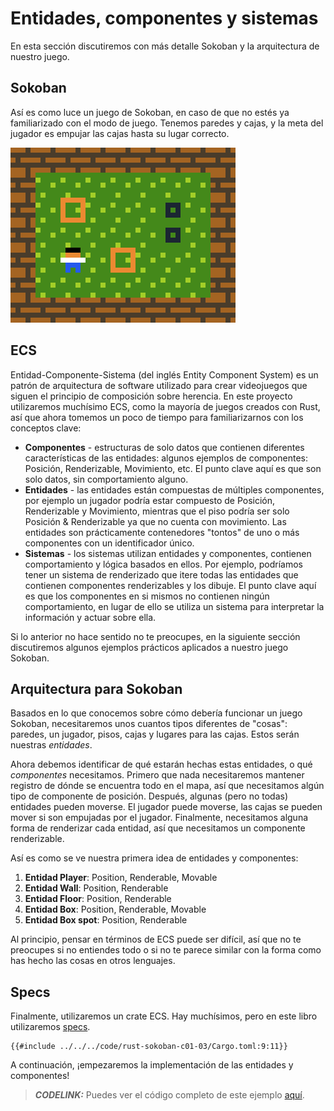 # Entidades, componentes y sistemas

En esta sección discutiremos con más detalle Sokoban y la arquitectura de nuestro juego.

## Sokoban
Así es como luce un juego de Sokoban, en caso de que no estés ya familiarizado con el modo de juego. Tenemos paredes y cajas, y la meta del jugador es empujar las cajas hasta su lugar correcto.

![Sokoban play](./images/sokoban.gif)

## ECS
Entidad-Componente-Sistema (del inglés Entity Component System) es un patrón de arquitectura de software utilizado para crear videojuegos que siguen el principio de composición sobre herencia. En este proyecto utilizaremos muchísimo ECS, como la mayoría de juegos creados con Rust, así que ahora tomemos un poco de tiempo para familiarizarnos con los conceptos clave:
 * **Componentes** - estructuras de solo datos que contienen diferentes características de las entidades: algunos ejemplos de componentes: Posición, Renderizable, Movimiento, etc. El punto clave aquí es que son solo datos, sin comportamiento alguno.
* **Entidades** - las entidades están compuestas de múltiples componentes, por ejemplo un jugador podría estar compuesto de Posición, Renderizable y Movimiento, mientras que el piso podría ser solo Posición & Renderizable ya que no cuenta con movimiento. Las entidades son prácticamente contenedores "tontos" de uno o más componentes con un identificador único.
* **Sistemas** - los sistemas utilizan entidades y componentes, contienen comportamiento y lógica basados en ellos. Por ejemplo, podríamos tener un sistema de renderizado que itere todas las entidades que contienen componentes renderizables y los dibuje. El punto clave aquí es que los componentes en si mismos no contienen ningún comportamiento, en lugar de ello se utiliza un sistema para interpretar la información y actuar sobre ella.

Si lo anterior no hace sentido no te preocupes, en la siguiente sección discutiremos algunos ejemplos prácticos aplicados a nuestro juego Sokoban.


## Arquitectura para Sokoban
Basados en lo que conocemos sobre cómo debería funcionar un juego Sokoban, necesitaremos unos cuantos tipos diferentes de "cosas": paredes, un jugador, pisos, cajas y lugares para las cajas. Estos serán nuestras *entidades*.

Ahora debemos identificar de qué estarán hechas estas entidades, o qué *componentes* necesitamos. Primero que nada necesitaremos mantener registro de dónde se encuentra todo en el mapa, así que necesitamos algún tipo de componente de posición. Después, algunas (pero no todas) entidades pueden moverse. El jugador puede moverse, las cajas se pueden mover si son empujadas por el jugador. Finalmente, necesitamos alguna forma de renderizar cada entidad, así que necesitamos un componente renderizable.

Así es como se ve nuestra primera idea de entidades y componentes:
1. **Entidad Player**: Position, Renderable, Movable
1. **Entidad Wall**: Position, Renderable
1. **Entidad Floor**: Position, Renderable
1. **Entidad Box**: Position, Renderable, Movable
1. **Entidad Box spot**: Position, Renderable

Al principio, pensar en términos de ECS puede ser difícil, así que no te preocupes si no entiendes todo o si no te parece similar con la forma como has hecho las cosas en otros lenguajes.

## Specs
Finalmente, utilizaremos un crate ECS. Hay muchísimos, pero en este libro utilizaremos [specs](https://specs.amethyst.rs/docs/tutorials/).

```
{{#include ../../../code/rust-sokoban-c01-03/Cargo.toml:9:11}}
```

A continuación, ¡empezaremos la implementación de las entidades y componentes!

> **_CODELINK:_**  Puedes ver el código completo de este ejemplo [aquí](https://github.com/iolivia/rust-sokoban/tree/master/code/rust-sokoban-c01-03).
